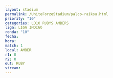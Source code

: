 ```yaml
---
layout: stadium
permalink: /UniteForzeStadium/palco-raikou.html
priority: "10"
categories: LO10 RUBYS AMBERS
liga: LIGA INDIGO
ronda: "10"
fecha: 
hora: 
match: 1
local: AMBER
r1: 0
r2: 0
out: RUBY
stream:
---
```

